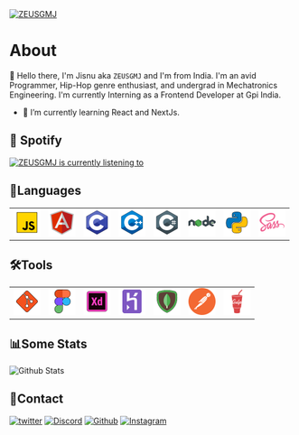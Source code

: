 <a href="https://github.com/ZEUSGMJ">
    <img src="https://i.imgur.com/hLNgfPS.gif" alt="ZEUSGMJ">
</a>

# About
:wave: Hello there, I'm Jisnu aka `ZEUSGMJ` and I'm from India. I'm an avid Programmer, Hip-Hop genre enthusiast, and undergrad in Mechatronics Engineering. I'm currently Interning as a Frontend Developer at Gpi India.

- 🌱 I’m currently learning React and NextJs.

## :musical_note: Spotify
<a href="https://open.spotify.com/user/wvckgj74wvfnyyzl8vtg6pwrr" target="_blank" referrerpolicy="no-referrer">
    <img src="https://zeusgmj-spotify.vercel.app/api/spotify" alt="ZEUSGMJ is currently listening to" width="640">
</a>

## :bookmark_tabs:Languages
<table width="100">
    <tr>
        <td>
            <img src="/assets/js.svg" alt="Javascript" width="48px"/>
        </td>
        <td>
            <img src="/assets/angularjs.svg" alt="AngularJS" width="48px"/>
        </td>
        <td>
            <img src="/assets/c.svg" alt="C" width="48px"/>
        </td>
        <td>
            <img src="/assets/c++.svg" alt="C++" width="48px"/>
        </td>
        <td>
            <img src="/assets/c-sharp.svg" alt="C#" width="48px"/>
        </td>
        <td>
            <img src="/assets/nodejs.svg" alt="NodeJS" width="48px"/>
        </td>
        <td>
            <img src="/assets/py.svg" alt="Python" width="48px"/>
        </td>
        <td>
            <img src="/assets/sass.svg" alt="SCSS" width="48px"/>
        </td>
    </tr>
</table>

## 🛠️Tools
<table>
    <tr>
        <td>
            <img src="/assets/git.svg" alt="" width="48px"/>
        </td>
        <td>
            <img src="/assets/figma.svg" alt="Figma" width="48px"/>
        </td>
        <td>
            <img src="/assets/adobe-xd.svg" alt="AdobeXD" width="48px"/>
        </td>
        <td>
            <img src="/assets/heroku.svg" alt="Heroku" width="48px"/>
        </td>
        <td>
            <img src="/assets/mongodb.svg" alt="MongoDB" width="48px"/>
        </td>
        <td>
            <img src="/assets/postman.svg" alt="Postman" width="48px"/>
        </td>
        <td>
            <img src="/assets/gulp.svg" alt="gulp.js" width="48px"/>
        </td>
    </tr>
</table>

## :bar_chart:Some Stats
<img src="https://zeusgmj-github-readme.vercel.app/api?username=ZEUSGMJ&show_icons=true&theme=dark&bg_color=121212&title_color=00C896&text_color=FAF8FF&icon_color=00C896&hide_border=true&count_private=true&border_radius=12" alt="Github Stats" class="github-stats">
</br>

## :page_with_curl:Contact
[![twitter](https://img.shields.io/badge/-Twitter-blue?logo=twitter&style=for-the-badge&color=blue "Twitter")](https://twitter.com/ZEUSGMJ) [![Discord](https://img.shields.io/badge/-Discord-%23909CFC?logo=discord&style=for-the-badge "ZEUSGMJ")](https://discord.com/users/438054607571386378) [![Github](https://img.shields.io/github/followers/ZEUSGMJ?logo=github&style=for-the-badge "Github")](https://github.com/ZEUSGMJ) [![Instagram](https://img.shields.io/badge/-Instagram-blue?logo=instagram&style=for-the-badge&color=9cf "Instagram")](https://www.instagram.com/zeusgmj/)
